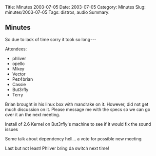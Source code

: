 Title: Minutes 2003-07-05
Date: 2003-07-05
Category: Minutes 
Slug: minutes/2003-07-05
Tags: distros, audio 
Summary:

Minutes
-------

So due to lack of time sorry it took so long---

Attendees:

-   phliver
-   opello
-   Mikey
-   Vector
-   Pez4brian
-   Cassie
-   But3rfly
-   Terry

Brian brought in his linux box with mandrake on it. However, did not get
much discussion on it. Please message me with the specs so we can go
over it an the next meeting.

Install of 2.6 Kernel on But3rfly's machine to see if it would fix the
sound issues

Some talk about dependency hell... a vote for possible new meeting

Last but not least! Phliver bring da switch next time!
